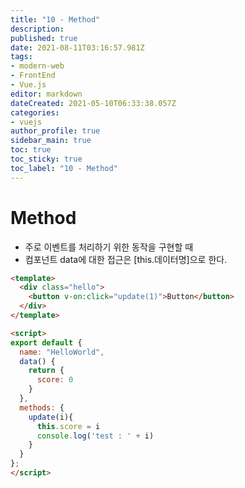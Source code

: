 ```yaml
---
title: "10 - Method"
description: 
published: true
date: 2021-08-11T03:16:57.981Z
tags: 
- modern-web
- FrontEnd
- Vue.js
editor: markdown
dateCreated: 2021-05-10T06:33:38.057Z
categories: 
- vuejs
author_profile: true
sidebar_main: true
toc: true
toc_sticky: true
toc_label: "10 - Method"
---
```


# Method
- 주로 이벤트를 처리하기 위한 동작을 구현할 때
- 컴포넌트 data에 대한 접근은 [this.데이터명]으로 한다.

```html
<template>
  <div class="hello">
    <button v-on:click="update(1)">Button</button>
  </div>
</template>

<script>
export default {
  name: "HelloWorld",
  data() {
    return {
      score: 0
    }
  },
  methods: {
    update(i){
      this.score = i
      console.log('test : ' + i)
    }
  }
};
</script>

```